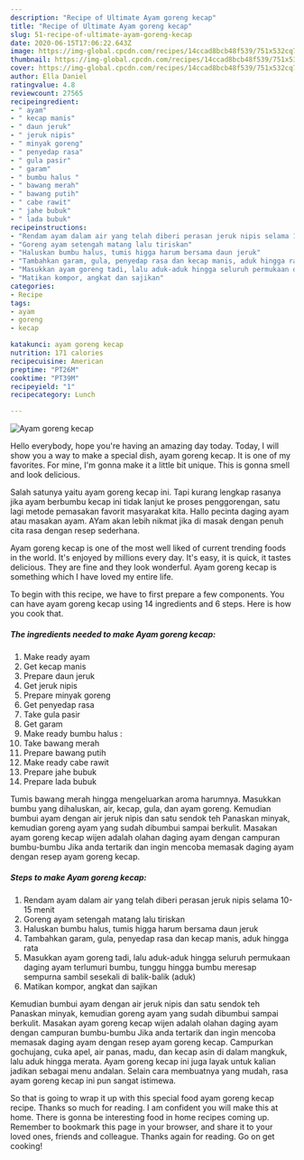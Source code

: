 ```yaml
---
description: "Recipe of Ultimate Ayam goreng kecap"
title: "Recipe of Ultimate Ayam goreng kecap"
slug: 51-recipe-of-ultimate-ayam-goreng-kecap
date: 2020-06-15T17:06:22.643Z
image: https://img-global.cpcdn.com/recipes/14ccad8bcb48f539/751x532cq70/ayam-goreng-kecap-foto-resep-utama.jpg
thumbnail: https://img-global.cpcdn.com/recipes/14ccad8bcb48f539/751x532cq70/ayam-goreng-kecap-foto-resep-utama.jpg
cover: https://img-global.cpcdn.com/recipes/14ccad8bcb48f539/751x532cq70/ayam-goreng-kecap-foto-resep-utama.jpg
author: Ella Daniel
ratingvalue: 4.8
reviewcount: 27565
recipeingredient:
- " ayam"
- " kecap manis"
- " daun jeruk"
- " jeruk nipis"
- " minyak goreng"
- " penyedap rasa"
- " gula pasir"
- " garam"
- " bumbu halus "
- " bawang merah"
- " bawang putih"
- " cabe rawit"
- " jahe bubuk"
- " lada bubuk"
recipeinstructions:
- "Rendam ayam dalam air yang telah diberi perasan jeruk nipis selama 10-15 menit"
- "Goreng ayam setengah matang lalu tiriskan"
- "Haluskan bumbu halus, tumis higga harum bersama daun jeruk"
- "Tambahkan garam, gula, penyedap rasa dan kecap manis, aduk hingga rata"
- "Masukkan ayam goreng tadi, lalu aduk-aduk hingga seluruh permukaan daging ayam terlumuri bumbu, tunggu hingga bumbu meresap sempurna sambil sesekali di balik-balik (aduk)"
- "Matikan kompor, angkat dan sajikan"
categories:
- Recipe
tags:
- ayam
- goreng
- kecap

katakunci: ayam goreng kecap 
nutrition: 171 calories
recipecuisine: American
preptime: "PT26M"
cooktime: "PT39M"
recipeyield: "1"
recipecategory: Lunch

---
```



![Ayam goreng kecap](https://img-global.cpcdn.com/recipes/14ccad8bcb48f539/751x532cq70/ayam-goreng-kecap-foto-resep-utama.jpg)

Hello everybody, hope you're having an amazing day today. Today, I will show you a way to make a special dish, ayam goreng kecap. It is one of my favorites. For mine, I'm gonna make it a little bit unique. This is gonna smell and look delicious.

Salah satunya yaitu ayam goreng kecap ini. Tapi kurang lengkap rasanya jika ayam berbumbu kecap ini tidak lanjut ke proses penggorengan, satu lagi metode pemasakan favorit masyarakat kita. Hallo pecinta daging ayam atau masakan ayam. AYam akan lebih nikmat jika di masak dengan penuh cita rasa dengan resep sederhana.

Ayam goreng kecap is one of the most well liked of current trending foods in the world. It's enjoyed by millions every day. It's easy, it is quick, it tastes delicious. They are fine and they look wonderful. Ayam goreng kecap is something which I have loved my entire life.


To begin with this recipe, we have to first prepare a few components. You can have ayam goreng kecap using 14 ingredients and 6 steps. Here is how you cook that.

<!--inarticleads1-->

##### The ingredients needed to make Ayam goreng kecap:

1. Make ready  ayam
1. Get  kecap manis
1. Prepare  daun jeruk
1. Get  jeruk nipis
1. Prepare  minyak goreng
1. Get  penyedap rasa
1. Take  gula pasir
1. Get  garam
1. Make ready  bumbu halus :
1. Take  bawang merah
1. Prepare  bawang putih
1. Make ready  cabe rawit
1. Prepare  jahe bubuk
1. Prepare  lada bubuk


Tumis bawang merah hingga mengeluarkan aroma harumnya. Masukkan bumbu yang dihaluskan, air, kecap, gula, dan ayam goreng. Kemudian bumbui ayam dengan air jeruk nipis dan satu sendok teh Panaskan minyak, kemudian goreng ayam yang sudah dibumbui sampai berkulit. Masakan ayam goreng kecap wijen adalah olahan daging ayam dengan campuran bumbu-bumbu Jika anda tertarik dan ingin mencoba memasak daging ayam dengan resep ayam goreng kecap. 

<!--inarticleads2-->

##### Steps to make Ayam goreng kecap:

1. Rendam ayam dalam air yang telah diberi perasan jeruk nipis selama 10-15 menit
1. Goreng ayam setengah matang lalu tiriskan
1. Haluskan bumbu halus, tumis higga harum bersama daun jeruk
1. Tambahkan garam, gula, penyedap rasa dan kecap manis, aduk hingga rata
1. Masukkan ayam goreng tadi, lalu aduk-aduk hingga seluruh permukaan daging ayam terlumuri bumbu, tunggu hingga bumbu meresap sempurna sambil sesekali di balik-balik (aduk)
1. Matikan kompor, angkat dan sajikan


Kemudian bumbui ayam dengan air jeruk nipis dan satu sendok teh Panaskan minyak, kemudian goreng ayam yang sudah dibumbui sampai berkulit. Masakan ayam goreng kecap wijen adalah olahan daging ayam dengan campuran bumbu-bumbu Jika anda tertarik dan ingin mencoba memasak daging ayam dengan resep ayam goreng kecap. Campurkan gochujang, cuka apel, air panas, madu, dan kecap asin di dalam mangkuk, lalu aduk hingga merata. Ayam goreng kecap ini juga layak untuk kalian jadikan sebagai menu andalan. Selain cara membuatnya yang mudah, rasa ayam goreng kecap ini pun sangat istimewa. 

So that is going to wrap it up with this special food ayam goreng kecap recipe. Thanks so much for reading. I am confident you will make this at home. There is gonna be interesting food in home recipes coming up. Remember to bookmark this page in your browser, and share it to your loved ones, friends and colleague. Thanks again for reading. Go on get cooking!
